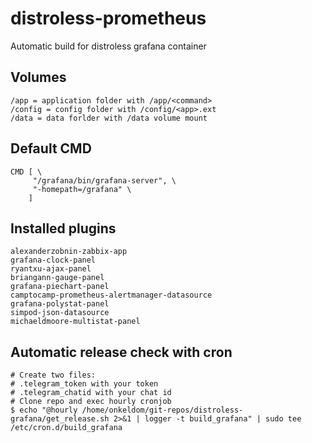 # distroless-prometheus

Automatic build for distroless grafana container

## Volumes

```
/app = application folder with /app/<command>
/config = config folder with /config/<app>.ext
/data = data forlder with /data volume mount
```

## Default CMD
```
CMD [ \
     "/grafana/bin/grafana-server", \
     "-homepath=/grafana" \
    ]
```

## Installed plugins
```
alexanderzobnin-zabbix-app
grafana-clock-panel
ryantxu-ajax-panel
briangann-gauge-panel
grafana-piechart-panel
camptocamp-prometheus-alertmanager-datasource
grafana-polystat-panel
simpod-json-datasource
michaeldmoore-multistat-panel
```

## Automatic release check with cron
```
# Create two files:
# .telegram_token with your token
# .telegram_chatid with your chat id
# Clone repo and exec hourly cronjob
$ echo "@hourly /home/onkeldom/git-repos/distroless-grafana/get_release.sh 2>&1 | logger -t build_grafana" | sudo tee /etc/cron.d/build_grafana
```
